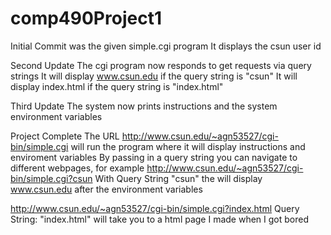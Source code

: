 # comp490Project1
Initial Commit was the given simple.cgi program
It displays the csun user id

Second Update
The cgi program now responds to get requests via query strings
It will display www.csun.edu if the query string is "csun"
It will display index.html if the query string is "index.html"

Third Update
The system now prints instructions and the system environment variables

Project Complete
The URL http://www.csun.edu/~agn53527/cgi-bin/simple.cgi will run the program where it will display instructions and enviroment variables
By passing in a query string you can navigate to different webpages, for example
http://www.csun.edu/~agn53527/cgi-bin/simple.cgi?csun
With Query String "csun" the will display www.csun.edu after the environment variables

http://www.csun.edu/~agn53527/cgi-bin/simple.cgi?index.html 
Query String: "index.html" will take you to a html page I made when I got bored
